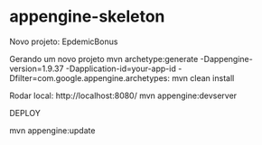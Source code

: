 appengine-skeleton
=============================


Novo projeto: EpdemicBonus

Gerando um novo projeto
	mvn archetype:generate -Dappengine-version=1.9.37 -Dapplication-id=your-app-id -Dfilter=com.google.appengine.archetypes:
	mvn clean install

Rodar local:  http://localhost:8080/
	mvn appengine:devserver


DEPLOY

mvn appengine:update


	